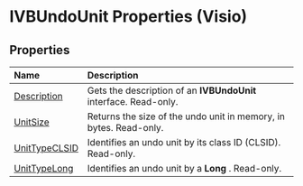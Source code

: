 
# IVBUndoUnit Properties (Visio)

## Properties



|**Name**|**Description**|
|:-----|:-----|
|[Description](1851bed3-e98a-c25b-5768-47f766082b71.md)|Gets the description of an  **IVBUndoUnit** interface. Read-only.|
|[UnitSize](4e6fac31-60d2-e6d5-324d-c593b0456c95.md)|Returns the size of the undo unit in memory, in bytes. Read-only.|
|[UnitTypeCLSID](7b75de4d-5119-d7a9-fec2-626807ab68b6.md)|Identifies an undo unit by its class ID (CLSID). Read-only.|
|[UnitTypeLong](4fb63748-baf1-3360-f143-52de4c24c16d.md)|Identifies an undo unit by a  **Long** . Read-only.|
